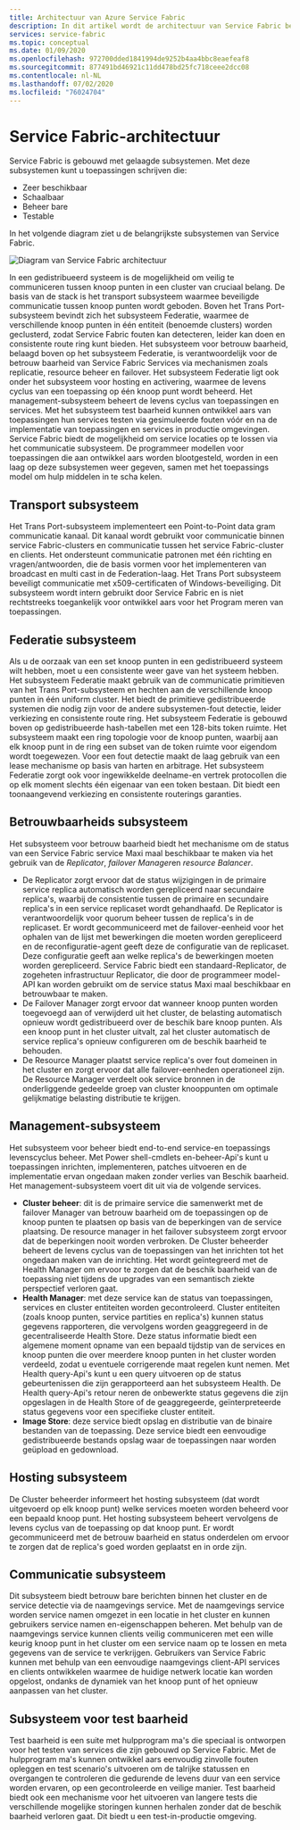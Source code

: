 ```yaml
---
title: Architectuur van Azure Service Fabric
description: In dit artikel wordt de architectuur van Service Fabric beschreven, een platform voor gedistribueerde systemen dat wordt gebruikt voor het bouwen van schaal bare, betrouw bare en eenvoudig te beheren toepassingen voor de Cloud.
services: service-fabric
ms.topic: conceptual
ms.date: 01/09/2020
ms.openlocfilehash: 972700dded1841994de9252b4aa4bbc8eaefeaf8
ms.sourcegitcommit: 877491bd46921c11dd478bd25fc718ceee2dcc08
ms.contentlocale: nl-NL
ms.lasthandoff: 07/02/2020
ms.locfileid: "76024704"
---
```

# <a name="service-fabric-architecture"></a>Service Fabric-architectuur

Service Fabric is gebouwd met gelaagde subsystemen. Met deze subsystemen kunt u toepassingen schrijven die:

* Zeer beschikbaar
* Schaalbaar
* Beheer bare
* Testable

In het volgende diagram ziet u de belangrijkste subsystemen van Service Fabric.

![Diagram van Service Fabric architectuur](media/service-fabric-architecture/service-fabric-architecture.png)

In een gedistribueerd systeem is de mogelijkheid om veilig te communiceren tussen knoop punten in een cluster van cruciaal belang. De basis van de stack is het transport subsysteem waarmee beveiligde communicatie tussen knoop punten wordt geboden. Boven het Trans Port-subsysteem bevindt zich het subsysteem Federatie, waarmee de verschillende knoop punten in één entiteit (benoemde clusters) worden geclusterd, zodat Service Fabric fouten kan detecteren, leider kan doen en consistente route ring kunt bieden. Het subsysteem voor betrouw baarheid, belaagd boven op het subsysteem Federatie, is verantwoordelijk voor de betrouw baarheid van Service Fabric Services via mechanismen zoals replicatie, resource beheer en failover. Het subsysteem Federatie ligt ook onder het subsysteem voor hosting en activering, waarmee de levens cyclus van een toepassing op één knoop punt wordt beheerd. Het management-subsysteem beheert de levens cyclus van toepassingen en services. Met het subsysteem test baarheid kunnen ontwikkel aars van toepassingen hun services testen via gesimuleerde fouten vóór en na de implementatie van toepassingen en services in productie omgevingen. Service Fabric biedt de mogelijkheid om service locaties op te lossen via het communicatie subsysteem. De programmeer modellen voor toepassingen die aan ontwikkel aars worden blootgesteld, worden in een laag op deze subsystemen weer gegeven, samen met het toepassings model om hulp middelen in te scha kelen.

## <a name="transport-subsystem"></a>Transport subsysteem

Het Trans Port-subsysteem implementeert een Point-to-Point data gram communicatie kanaal. Dit kanaal wordt gebruikt voor communicatie binnen service Fabric-clusters en communicatie tussen het service Fabric-cluster en clients. Het ondersteunt communicatie patronen met één richting en vragen/antwoorden, die de basis vormen voor het implementeren van broadcast en multi cast in de Federation-laag. Het Trans Port subsysteem beveiligt communicatie met x509-certificaten of Windows-beveiliging. Dit subsysteem wordt intern gebruikt door Service Fabric en is niet rechtstreeks toegankelijk voor ontwikkel aars voor het Program meren van toepassingen.

## <a name="federation-subsystem"></a>Federatie subsysteem

Als u de oorzaak van een set knoop punten in een gedistribueerd systeem wilt hebben, moet u een consistente weer gave van het systeem hebben. Het subsysteem Federatie maakt gebruik van de communicatie primitieven van het Trans Port-subsysteem en hechten aan de verschillende knoop punten in één uniform cluster. Het biedt de primitieve gedistribueerde systemen die nodig zijn voor de andere subsystemen-fout detectie, leider verkiezing en consistente route ring. Het subsysteem Federatie is gebouwd boven op gedistribueerde hash-tabellen met een 128-bits token ruimte. Het subsysteem maakt een ring topologie voor de knoop punten, waarbij aan elk knoop punt in de ring een subset van de token ruimte voor eigendom wordt toegewezen. Voor een fout detectie maakt de laag gebruik van een lease mechanisme op basis van harten en arbitrage. Het subsysteem Federatie zorgt ook voor ingewikkelde deelname-en vertrek protocollen die op elk moment slechts één eigenaar van een token bestaan. Dit biedt een toonaangevend verkiezing en consistente routerings garanties.

## <a name="reliability-subsystem"></a>Betrouwbaarheids subsysteem

Het subsysteem voor betrouw baarheid biedt het mechanisme om de status van een Service Fabric service Maxi maal beschikbaar te maken via het gebruik van de *Replicator*, *failover Manager*en *resource Balancer*.

* De Replicator zorgt ervoor dat de status wijzigingen in de primaire service replica automatisch worden gerepliceerd naar secundaire replica's, waarbij de consistentie tussen de primaire en secundaire replica's in een service replicaset wordt gehandhaafd. De Replicator is verantwoordelijk voor quorum beheer tussen de replica's in de replicaset. Er wordt gecommuniceerd met de failover-eenheid voor het ophalen van de lijst met bewerkingen die moeten worden gerepliceerd en de reconfiguratie-agent geeft deze de configuratie van de replicaset. Deze configuratie geeft aan welke replica's de bewerkingen moeten worden gerepliceerd. Service Fabric biedt een standaard-Replicator, de zogeheten infrastructuur Replicator, die door de programmeer model-API kan worden gebruikt om de service status Maxi maal beschikbaar en betrouwbaar te maken.
* De Failover Manager zorgt ervoor dat wanneer knoop punten worden toegevoegd aan of verwijderd uit het cluster, de belasting automatisch opnieuw wordt gedistribueerd over de beschik bare knoop punten. Als een knoop punt in het cluster uitvalt, zal het cluster automatisch de service replica's opnieuw configureren om de beschik baarheid te behouden.
* De Resource Manager plaatst service replica's over fout domeinen in het cluster en zorgt ervoor dat alle failover-eenheden operationeel zijn. De Resource Manager verdeelt ook service bronnen in de onderliggende gedeelde groep van cluster knooppunten om optimale gelijkmatige belasting distributie te krijgen.

## <a name="management-subsystem"></a>Management-subsysteem

Het subsysteem voor beheer biedt end-to-end service-en toepassings levenscyclus beheer. Met Power shell-cmdlets en-beheer-Api's kunt u toepassingen inrichten, implementeren, patches uitvoeren en de implementatie ervan ongedaan maken zonder verlies van Beschik baarheid. Het management-subsysteem voert dit uit via de volgende services.

* **Cluster beheer**: dit is de primaire service die samenwerkt met de failover Manager van betrouw baarheid om de toepassingen op de knoop punten te plaatsen op basis van de beperkingen van de service plaatsing. De resource manager in het failover subsysteem zorgt ervoor dat de beperkingen nooit worden verbroken. De Cluster beheerder beheert de levens cyclus van de toepassingen van het inrichten tot het ongedaan maken van de inrichting. Het wordt geïntegreerd met de Health Manager om ervoor te zorgen dat de beschik baarheid van de toepassing niet tijdens de upgrades van een semantisch ziekte perspectief verloren gaat.
* **Health Manager**: met deze service kan de status van toepassingen, services en cluster entiteiten worden gecontroleerd. Cluster entiteiten (zoals knoop punten, service partities en replica's) kunnen status gegevens rapporteren, die vervolgens worden geaggregeerd in de gecentraliseerde Health Store. Deze status informatie biedt een algemene moment opname van een bepaald tijdstip van de services en knoop punten die over meerdere knoop punten in het cluster worden verdeeld, zodat u eventuele corrigerende maat regelen kunt nemen. Met Health query-Api's kunt u een query uitvoeren op de status gebeurtenissen die zijn gerapporteerd aan het subsysteem Health. De Health query-Api's retour neren de onbewerkte status gegevens die zijn opgeslagen in de Health Store of de geaggregeerde, geïnterpreteerde status gegevens voor een specifieke cluster entiteit.
* **Image Store**: deze service biedt opslag en distributie van de binaire bestanden van de toepassing. Deze service biedt een eenvoudige gedistribueerde bestands opslag waar de toepassingen naar worden geüpload en gedownload.

## <a name="hosting-subsystem"></a>Hosting subsysteem

De Cluster beheerder informeert het hosting subsysteem (dat wordt uitgevoerd op elk knoop punt) welke services moeten worden beheerd voor een bepaald knoop punt. Het hosting subsysteem beheert vervolgens de levens cyclus van de toepassing op dat knoop punt. Er wordt gecommuniceerd met de betrouw baarheid en status onderdelen om ervoor te zorgen dat de replica's goed worden geplaatst en in orde zijn.

## <a name="communication-subsystem"></a>Communicatie subsysteem

Dit subsysteem biedt betrouw bare berichten binnen het cluster en de service detectie via de naamgevings service. Met de naamgevings service worden service namen omgezet in een locatie in het cluster en kunnen gebruikers service namen en-eigenschappen beheren. Met behulp van de naamgevings service kunnen clients veilig communiceren met een wille keurig knoop punt in het cluster om een service naam op te lossen en meta gegevens van de service te verkrijgen. Gebruikers van Service Fabric kunnen met behulp van een eenvoudige naamgevings client-API services en clients ontwikkelen waarmee de huidige netwerk locatie kan worden opgelost, ondanks de dynamiek van het knoop punt of het opnieuw aanpassen van het cluster.

## <a name="testability-subsystem"></a>Subsysteem voor test baarheid

Test baarheid is een suite met hulpprogram ma's die speciaal is ontworpen voor het testen van services die zijn gebouwd op Service Fabric. Met de hulpprogram ma's kunnen ontwikkel aars eenvoudig zinvolle fouten opleggen en test scenario's uitvoeren om de talrijke statussen en overgangen te controleren die gedurende de levens duur van een service worden ervaren, op een gecontroleerde en veilige manier. Test baarheid biedt ook een mechanisme voor het uitvoeren van langere tests die verschillende mogelijke storingen kunnen herhalen zonder dat de beschik baarheid verloren gaat. Dit biedt u een test-in-productie omgeving.
